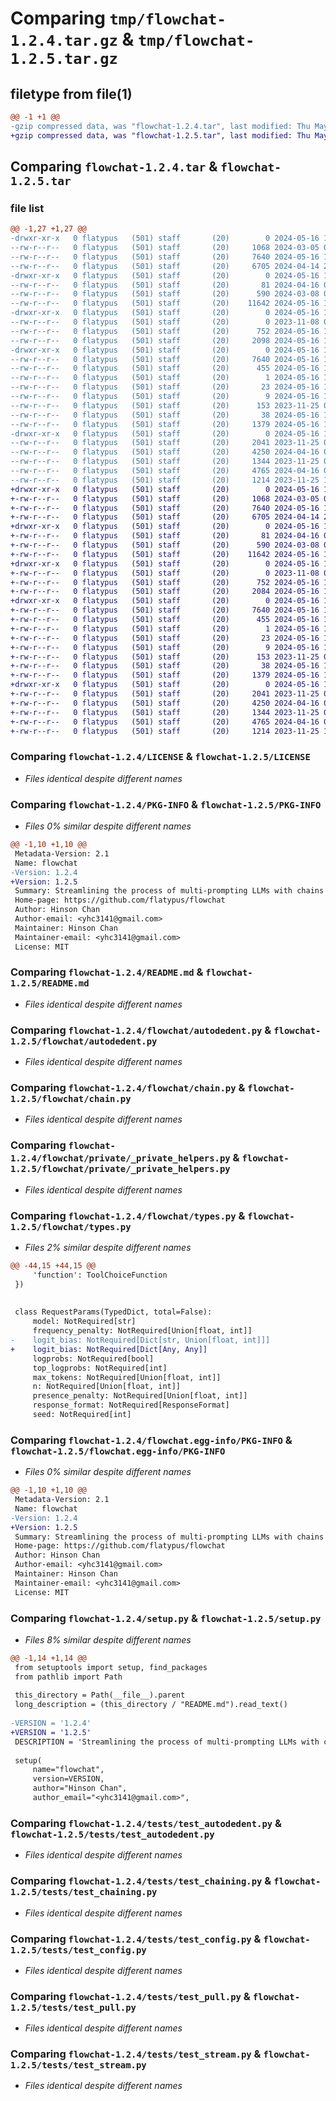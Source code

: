 # Comparing `tmp/flowchat-1.2.4.tar.gz` & `tmp/flowchat-1.2.5.tar.gz`

## filetype from file(1)

```diff
@@ -1 +1 @@
-gzip compressed data, was "flowchat-1.2.4.tar", last modified: Thu May 16 17:28:13 2024, max compression
+gzip compressed data, was "flowchat-1.2.5.tar", last modified: Thu May 16 17:40:58 2024, max compression
```

## Comparing `flowchat-1.2.4.tar` & `flowchat-1.2.5.tar`

### file list

```diff
@@ -1,27 +1,27 @@
-drwxr-xr-x   0 flatypus   (501) staff       (20)        0 2024-05-16 17:28:13.639593 flowchat-1.2.4/
--rw-r--r--   0 flatypus   (501) staff       (20)     1068 2024-03-05 00:02:48.000000 flowchat-1.2.4/LICENSE
--rw-r--r--   0 flatypus   (501) staff       (20)     7640 2024-05-16 17:28:13.639333 flowchat-1.2.4/PKG-INFO
--rw-r--r--   0 flatypus   (501) staff       (20)     6705 2024-04-14 20:10:37.000000 flowchat-1.2.4/README.md
-drwxr-xr-x   0 flatypus   (501) staff       (20)        0 2024-05-16 17:28:13.635906 flowchat-1.2.4/flowchat/
--rw-r--r--   0 flatypus   (501) staff       (20)       81 2024-04-16 03:29:58.000000 flowchat-1.2.4/flowchat/__init__.py
--rw-r--r--   0 flatypus   (501) staff       (20)      590 2024-03-08 00:59:53.000000 flowchat-1.2.4/flowchat/autodedent.py
--rw-r--r--   0 flatypus   (501) staff       (20)    11642 2024-05-16 17:25:48.000000 flowchat-1.2.4/flowchat/chain.py
-drwxr-xr-x   0 flatypus   (501) staff       (20)        0 2024-05-16 17:28:13.637094 flowchat-1.2.4/flowchat/private/
--rw-r--r--   0 flatypus   (501) staff       (20)        0 2023-11-08 02:00:20.000000 flowchat-1.2.4/flowchat/private/__init__.py
--rw-r--r--   0 flatypus   (501) staff       (20)      752 2024-05-16 17:27:36.000000 flowchat-1.2.4/flowchat/private/_private_helpers.py
--rw-r--r--   0 flatypus   (501) staff       (20)     2098 2024-05-16 17:23:53.000000 flowchat-1.2.4/flowchat/types.py
-drwxr-xr-x   0 flatypus   (501) staff       (20)        0 2024-05-16 17:28:13.638992 flowchat-1.2.4/flowchat.egg-info/
--rw-r--r--   0 flatypus   (501) staff       (20)     7640 2024-05-16 17:28:13.000000 flowchat-1.2.4/flowchat.egg-info/PKG-INFO
--rw-r--r--   0 flatypus   (501) staff       (20)      455 2024-05-16 17:28:13.000000 flowchat-1.2.4/flowchat.egg-info/SOURCES.txt
--rw-r--r--   0 flatypus   (501) staff       (20)        1 2024-05-16 17:28:13.000000 flowchat-1.2.4/flowchat.egg-info/dependency_links.txt
--rw-r--r--   0 flatypus   (501) staff       (20)       23 2024-05-16 17:28:13.000000 flowchat-1.2.4/flowchat.egg-info/requires.txt
--rw-r--r--   0 flatypus   (501) staff       (20)        9 2024-05-16 17:28:13.000000 flowchat-1.2.4/flowchat.egg-info/top_level.txt
--rw-r--r--   0 flatypus   (501) staff       (20)      153 2023-11-25 09:49:08.000000 flowchat-1.2.4/pyproject.toml
--rw-r--r--   0 flatypus   (501) staff       (20)       38 2024-05-16 17:28:13.639639 flowchat-1.2.4/setup.cfg
--rw-r--r--   0 flatypus   (501) staff       (20)     1379 2024-05-16 17:28:05.000000 flowchat-1.2.4/setup.py
-drwxr-xr-x   0 flatypus   (501) staff       (20)        0 2024-05-16 17:28:13.638708 flowchat-1.2.4/tests/
--rw-r--r--   0 flatypus   (501) staff       (20)     2041 2023-11-25 09:35:06.000000 flowchat-1.2.4/tests/test_autodedent.py
--rw-r--r--   0 flatypus   (501) staff       (20)     4250 2024-04-16 02:44:31.000000 flowchat-1.2.4/tests/test_chaining.py
--rw-r--r--   0 flatypus   (501) staff       (20)     1344 2023-11-25 07:32:30.000000 flowchat-1.2.4/tests/test_config.py
--rw-r--r--   0 flatypus   (501) staff       (20)     4765 2024-04-16 02:44:31.000000 flowchat-1.2.4/tests/test_pull.py
--rw-r--r--   0 flatypus   (501) staff       (20)     1214 2023-11-25 10:45:06.000000 flowchat-1.2.4/tests/test_stream.py
+drwxr-xr-x   0 flatypus   (501) staff       (20)        0 2024-05-16 17:40:58.108920 flowchat-1.2.5/
+-rw-r--r--   0 flatypus   (501) staff       (20)     1068 2024-03-05 00:02:48.000000 flowchat-1.2.5/LICENSE
+-rw-r--r--   0 flatypus   (501) staff       (20)     7640 2024-05-16 17:40:58.108699 flowchat-1.2.5/PKG-INFO
+-rw-r--r--   0 flatypus   (501) staff       (20)     6705 2024-04-14 20:10:37.000000 flowchat-1.2.5/README.md
+drwxr-xr-x   0 flatypus   (501) staff       (20)        0 2024-05-16 17:40:58.105436 flowchat-1.2.5/flowchat/
+-rw-r--r--   0 flatypus   (501) staff       (20)       81 2024-04-16 03:29:58.000000 flowchat-1.2.5/flowchat/__init__.py
+-rw-r--r--   0 flatypus   (501) staff       (20)      590 2024-03-08 00:59:53.000000 flowchat-1.2.5/flowchat/autodedent.py
+-rw-r--r--   0 flatypus   (501) staff       (20)    11642 2024-05-16 17:25:48.000000 flowchat-1.2.5/flowchat/chain.py
+drwxr-xr-x   0 flatypus   (501) staff       (20)        0 2024-05-16 17:40:58.106521 flowchat-1.2.5/flowchat/private/
+-rw-r--r--   0 flatypus   (501) staff       (20)        0 2023-11-08 02:00:20.000000 flowchat-1.2.5/flowchat/private/__init__.py
+-rw-r--r--   0 flatypus   (501) staff       (20)      752 2024-05-16 17:27:36.000000 flowchat-1.2.5/flowchat/private/_private_helpers.py
+-rw-r--r--   0 flatypus   (501) staff       (20)     2084 2024-05-16 17:40:37.000000 flowchat-1.2.5/flowchat/types.py
+drwxr-xr-x   0 flatypus   (501) staff       (20)        0 2024-05-16 17:40:58.108311 flowchat-1.2.5/flowchat.egg-info/
+-rw-r--r--   0 flatypus   (501) staff       (20)     7640 2024-05-16 17:40:58.000000 flowchat-1.2.5/flowchat.egg-info/PKG-INFO
+-rw-r--r--   0 flatypus   (501) staff       (20)      455 2024-05-16 17:40:58.000000 flowchat-1.2.5/flowchat.egg-info/SOURCES.txt
+-rw-r--r--   0 flatypus   (501) staff       (20)        1 2024-05-16 17:40:58.000000 flowchat-1.2.5/flowchat.egg-info/dependency_links.txt
+-rw-r--r--   0 flatypus   (501) staff       (20)       23 2024-05-16 17:40:58.000000 flowchat-1.2.5/flowchat.egg-info/requires.txt
+-rw-r--r--   0 flatypus   (501) staff       (20)        9 2024-05-16 17:40:58.000000 flowchat-1.2.5/flowchat.egg-info/top_level.txt
+-rw-r--r--   0 flatypus   (501) staff       (20)      153 2023-11-25 09:49:08.000000 flowchat-1.2.5/pyproject.toml
+-rw-r--r--   0 flatypus   (501) staff       (20)       38 2024-05-16 17:40:58.108964 flowchat-1.2.5/setup.cfg
+-rw-r--r--   0 flatypus   (501) staff       (20)     1379 2024-05-16 17:40:44.000000 flowchat-1.2.5/setup.py
+drwxr-xr-x   0 flatypus   (501) staff       (20)        0 2024-05-16 17:40:58.107960 flowchat-1.2.5/tests/
+-rw-r--r--   0 flatypus   (501) staff       (20)     2041 2023-11-25 09:35:06.000000 flowchat-1.2.5/tests/test_autodedent.py
+-rw-r--r--   0 flatypus   (501) staff       (20)     4250 2024-04-16 02:44:31.000000 flowchat-1.2.5/tests/test_chaining.py
+-rw-r--r--   0 flatypus   (501) staff       (20)     1344 2023-11-25 07:32:30.000000 flowchat-1.2.5/tests/test_config.py
+-rw-r--r--   0 flatypus   (501) staff       (20)     4765 2024-04-16 02:44:31.000000 flowchat-1.2.5/tests/test_pull.py
+-rw-r--r--   0 flatypus   (501) staff       (20)     1214 2023-11-25 10:45:06.000000 flowchat-1.2.5/tests/test_stream.py
```

### Comparing `flowchat-1.2.4/LICENSE` & `flowchat-1.2.5/LICENSE`

 * *Files identical despite different names*

### Comparing `flowchat-1.2.4/PKG-INFO` & `flowchat-1.2.5/PKG-INFO`

 * *Files 0% similar despite different names*

```diff
@@ -1,10 +1,10 @@
 Metadata-Version: 2.1
 Name: flowchat
-Version: 1.2.4
+Version: 1.2.5
 Summary: Streamlining the process of multi-prompting LLMs with chains
 Home-page: https://github.com/flatypus/flowchat
 Author: Hinson Chan
 Author-email: <yhc3141@gmail.com>
 Maintainer: Hinson Chan
 Maintainer-email: <yhc3141@gmail.com>
 License: MIT
```

### Comparing `flowchat-1.2.4/README.md` & `flowchat-1.2.5/README.md`

 * *Files identical despite different names*

### Comparing `flowchat-1.2.4/flowchat/autodedent.py` & `flowchat-1.2.5/flowchat/autodedent.py`

 * *Files identical despite different names*

### Comparing `flowchat-1.2.4/flowchat/chain.py` & `flowchat-1.2.5/flowchat/chain.py`

 * *Files identical despite different names*

### Comparing `flowchat-1.2.4/flowchat/private/_private_helpers.py` & `flowchat-1.2.5/flowchat/private/_private_helpers.py`

 * *Files identical despite different names*

### Comparing `flowchat-1.2.4/flowchat/types.py` & `flowchat-1.2.5/flowchat/types.py`

 * *Files 2% similar despite different names*

```diff
@@ -44,15 +44,15 @@
     'function': ToolChoiceFunction
 })
 
 
 class RequestParams(TypedDict, total=False):
     model: NotRequired[str]
     frequency_penalty: NotRequired[Union[float, int]]
-    logit_bias: NotRequired[Dict[str, Union[float, int]]]
+    logit_bias: NotRequired[Dict[Any, Any]]
     logprobs: NotRequired[bool]
     top_logprobs: NotRequired[int]
     max_tokens: NotRequired[Union[float, int]]
     n: NotRequired[Union[float, int]]
     presence_penalty: NotRequired[Union[float, int]]
     response_format: NotRequired[ResponseFormat]
     seed: NotRequired[int]
```

### Comparing `flowchat-1.2.4/flowchat.egg-info/PKG-INFO` & `flowchat-1.2.5/flowchat.egg-info/PKG-INFO`

 * *Files 0% similar despite different names*

```diff
@@ -1,10 +1,10 @@
 Metadata-Version: 2.1
 Name: flowchat
-Version: 1.2.4
+Version: 1.2.5
 Summary: Streamlining the process of multi-prompting LLMs with chains
 Home-page: https://github.com/flatypus/flowchat
 Author: Hinson Chan
 Author-email: <yhc3141@gmail.com>
 Maintainer: Hinson Chan
 Maintainer-email: <yhc3141@gmail.com>
 License: MIT
```

### Comparing `flowchat-1.2.4/setup.py` & `flowchat-1.2.5/setup.py`

 * *Files 8% similar despite different names*

```diff
@@ -1,14 +1,14 @@
 from setuptools import setup, find_packages
 from pathlib import Path
 
 this_directory = Path(__file__).parent
 long_description = (this_directory / "README.md").read_text()
 
-VERSION = '1.2.4'
+VERSION = '1.2.5'
 DESCRIPTION = 'Streamlining the process of multi-prompting LLMs with chains'
 
 setup(
     name="flowchat",
     version=VERSION,
     author="Hinson Chan",
     author_email="<yhc3141@gmail.com>",
```

### Comparing `flowchat-1.2.4/tests/test_autodedent.py` & `flowchat-1.2.5/tests/test_autodedent.py`

 * *Files identical despite different names*

### Comparing `flowchat-1.2.4/tests/test_chaining.py` & `flowchat-1.2.5/tests/test_chaining.py`

 * *Files identical despite different names*

### Comparing `flowchat-1.2.4/tests/test_config.py` & `flowchat-1.2.5/tests/test_config.py`

 * *Files identical despite different names*

### Comparing `flowchat-1.2.4/tests/test_pull.py` & `flowchat-1.2.5/tests/test_pull.py`

 * *Files identical despite different names*

### Comparing `flowchat-1.2.4/tests/test_stream.py` & `flowchat-1.2.5/tests/test_stream.py`

 * *Files identical despite different names*

